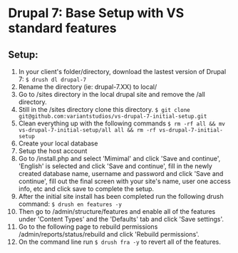 # Drupal 7: Base Setup with VS standard features

## Setup:
1. In your client's folder/directory, download the lastest version of Drupal 7: `$ drush dl drupal-7`
2. Rename the directory (ie: drupal-7.XX) to local/
3. Go to /sites directory in the local drupal site and remove the /all directory.
4. Still in the /sites directory clone this directory. `$ git clone git@github.com:variantstudios/vs-drupal-7-initial-setup.git`
5. Clean everything up with the following commands `$ rm -rf all && mv vs-drupal-7-initial-setup/all all && rm -rf vs-drupal-7-initial-setup`
6. Create your local database
7. Setup the host account
8. Go to /install.php and select 'Mimimal' and click 'Save and continue', 'English' is selected and click 'Save and continue', fill in the newly created database name, username and password and click 'Save and continue', fill out the final screen with your site's name, user one access info, etc and click save to complete the setup.
9. After the initial site install has been completed run the following drush command: `$ drush en features -y`
10. Then go to /admin/structure/features and enable all of the features under 'Content Types' and the 'Defaults' tab and click 'Save settings'.
11. Go to the following page to rebuild permissions /admin/reports/status/rebuild and click 'Rebuild permissions'.
12. On the command line run `$ drush fra -y` to revert all of the features.
